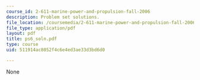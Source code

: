 ```yaml
---
course_id: 2-611-marine-power-and-propulsion-fall-2006
description: Problem set solutions.
file_location: /coursemedia/2-611-marine-power-and-propulsion-fall-2006/511914ac8052f4c6e4ed3ae33d3bd6d0_ps6_soln.pdf
file_type: application/pdf
layout: pdf
title: ps6_soln.pdf
type: course
uid: 511914ac8052f4c6e4ed3ae33d3bd6d0

---
```

None